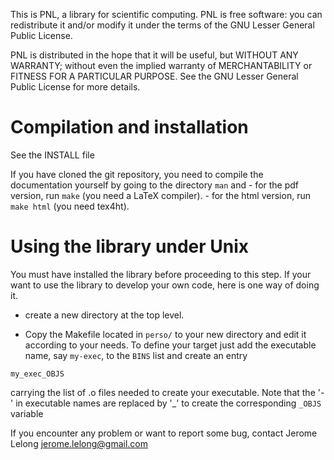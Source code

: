 This is PNL, a library for scientific computing. PNL is free software:
you can redistribute it and/or modify it under the terms of the GNU Lesser
General Public License. 

PNL is distributed in the hope that it will be useful, but WITHOUT ANY
WARRANTY; without even the implied warranty of MERCHANTABILITY or
FITNESS FOR A PARTICULAR PURPOSE.  See the GNU Lesser General Public
License for more details.


# Compilation and installation

See the INSTALL file

If you have cloned the git repository, you need to compile the
documentation yourself by going to the directory `man` and 
    - for the pdf version, run `make` (you need a LaTeX compiler). 
    - for the html version, run `make html` (you need tex4ht). 

# Using the library under Unix

You must have installed the library before proceeding to this step. 
If your want to use the library to develop your own code, here is one
way of doing it.

- create a new directory at the top level.

- Copy the Makefile located in `perso/` to your new directory and
edit it according to your needs. 
To define your target just add the executable name, say `my-exec`, to the `BINS`
list and create an entry
```
my_exec_OBJS 
```
carrying the list of .o files needed to create your executable.
Note that the '-' in executable names are replaced by '_' to create the
corresponding `_OBJS` variable
   

If you encounter any problem or want to report some bug, contact 
Jerome Lelong <jerome.lelong@gmail.com>


